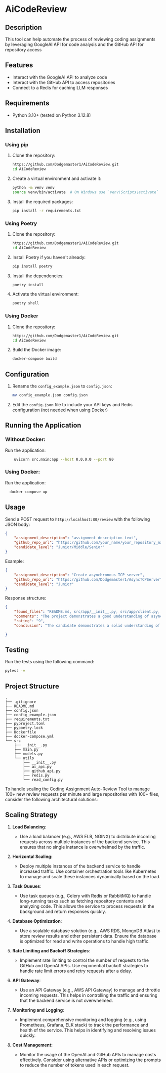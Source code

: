 # AiCodeReview

## Description
This tool can help automate the process of reviewing coding assignments 
by leveraging GoogleAI API for code analysis and the GitHub API for repository access

## Features
- Interact with the GoogleAI API to analyze code
- Interact with the GitHub API to access repositories
- Connect to a Redis for caching LLM responses

## Requirements
- Python 3.10+ (tested on Python 3.12.8)

## Installation

### Using pip
1. Clone the repository:
    ```sh
    https://github.com/Dodgemaster1/AiCodeReview.git
    cd AiCodeReview
    ```

2. Create a virtual environment and activate it:
    ```sh
    python -m venv venv
    source venv/bin/activate  # On Windows use `venv\Scripts\activate`
    ```

3. Install the required packages:
    ```sh
    pip install -r requirements.txt
    ```

### Using Poetry
1. Clone the repository:
    ```sh
    https://github.com/Dodgemaster1/AiCodeReview.git
    cd AiCodeReview
    ```

2. Install Poetry if you haven't already:
    ```sh
    pip install poetry
    ```

3. Install the dependencies:
    ```sh
    poetry install
    ```

4. Activate the virtual environment:
    ```sh
    poetry shell
    ```

### Using Docker
1. Clone the repository:
    ```sh
    https://github.com/Dodgemaster1/AiCodeReview.git
    cd AiCodeReview
    ```

2. Build the Docker image:
    ```sh
    docker-compose build
    ```

## Configuration
1. Rename the `config_example.json` to `config.json`:
    ```sh
    mv config_example.json config.json
    ```

2. Edit the `config.json` file to include your API keys and Redis configuration (not needed when using Docker)

## Running the Application
### Without Docker:
Run the application:
```sh
    uvicorn src.main:app --host 0.0.0.0 --port 80
   ```
### Using Docker:
Run the application:
```sh
  docker-compose up
  ```

## Usage
Send a POST request to `http://localhost:80/review` with the following JSON body:
```json
{
    "assignment_description": "assignment description text",
    "github_repo_url": "https://github.com/your_name/your_repository_name",
    "candidate_level": "Junior/Middle/Senior"
}
```
Example:
```json
{
    "assignment_description": "Create asynchronous TCP server",
    "github_repo_url": "https://github.com/Dodgemaster1/AsyncTCPServer",
    "candidate_level": "Junior"
}
```
Response structure:
```json
{
    "found_files": "README.md, src/app/__init__.py, src/app/client.py, ...",
    "comments": "The project demonstrates a good understanding of asynchronous programming in Python using asyncio...",
    "rating": "9",
    "conclusion": "The candidate demonstrates a solid understanding of asynchronous programming..."

}
```

## Testing
Run the tests using the following command:
   ```sh
   pytest -v
   ```

## Project Structure
```
.
├── .gitignore
├── README.md
├── config.json
├── config_example.json
├── requirements.txt
├── pyproject.toml
├── pypoetry.lock
├── Dockerfile
├── docker-compose.yml
└── src
    ├── __init__.py
    ├── main.py
    ├── models.py
    └── utils
        ├── __init__.py
        ├── ai_api.py
        ├── github_api.py
        ├── redis.py
        └── read_config.py
```

To handle scaling the Coding Assignment Auto-Review Tool to manage 100+ new review requests per minute and large repositories with 100+ files, consider the following architectural solutions:

## Scaling Strategy

1. **Load Balancing**:
   - Use a load balancer (e.g., AWS ELB, NGINX) to distribute incoming requests across multiple instances of the backend service. This ensures that no single instance is overwhelmed by the traffic.

2. **Horizontal Scaling**:
   - Deploy multiple instances of the backend service to handle increased traffic. Use container orchestration tools like Kubernetes to manage and scale these instances dynamically based on the load.

3. **Task Queues**:
   - Use task queues (e.g., Celery with Redis or RabbitMQ) to handle long-running tasks such as fetching repository contents and analyzing code. This allows the service to process requests in the background and return responses quickly.

4. **Database Optimization**:
   - Use a scalable database solution (e.g., AWS RDS, MongoDB Atlas) to store review results and other persistent data. Ensure the database is optimized for read and write operations to handle high traffic.

5. **Rate Limiting and Backoff Strategies**:
   - Implement rate limiting to control the number of requests to the GitHub and OpenAI APIs. Use exponential backoff strategies to handle rate limit errors and retry requests after a delay.

6. **API Gateway**:
   - Use an API Gateway (e.g., AWS API Gateway) to manage and throttle incoming requests. This helps in controlling the traffic and ensuring that the backend service is not overwhelmed.

7. **Monitoring and Logging**:
   - Implement comprehensive monitoring and logging (e.g., using Prometheus, Grafana, ELK stack) to track the performance and health of the service. This helps in identifying and resolving issues quickly.

8. **Cost Management**:
   - Monitor the usage of the OpenAI and GitHub APIs to manage costs effectively. Consider using alternative APIs or optimizing the prompts to reduce the number of tokens used in each request.
